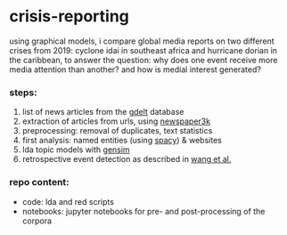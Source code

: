 # crisis-reporting

using graphical models, i compare global media reports on two different crises from 2019: cyclone idai in southeast africa and hurricane dorian in the caribbean, to answer the question: why does one event receive more media attention than another? and how is medial interest generated?

### steps:

1. list of news articles from the [gdelt](https://www.gdeltproject.org/) database
2. extraction of articles from urls, using [newspaper3k](https://github.com/codelucas/newspaper)
3. preprocessing: removal of duplicates, text statistics
4. first analysis: named entities (using [spacy](https://github.com/explosion/spaCy)) & websites
5. lda topic models with [gensim](https://github.com/RaRe-Technologies/gensim)
6. retrospective event detection as described in [wang et al.](http://citeseerx.ist.psu.edu/viewdoc/download?doi=10.1.1.90.9651&rep=rep1&type=pdf)

### repo content:

- code: lda and red scripts
- notebooks: jupyter notebooks for pre- and post-processing of the corpora
